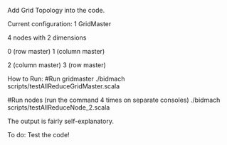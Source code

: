 Add Grid Topology into the code.

Current configuration: 
1 GridMaster

4 nodes with 2 dimensions

0 (row master) 1 (column master)

2 (column master) 3 (row master)

How to Run:
#Run gridmaster
./bidmach scripts/testAllReduceGridMaster.scala 

#Run nodes (run the command 4 times on separate consoles)
./bidmach scripts/testAllReduceNode_2.scala 

The output is fairly self-explanatory.

To do:
Test the code!


